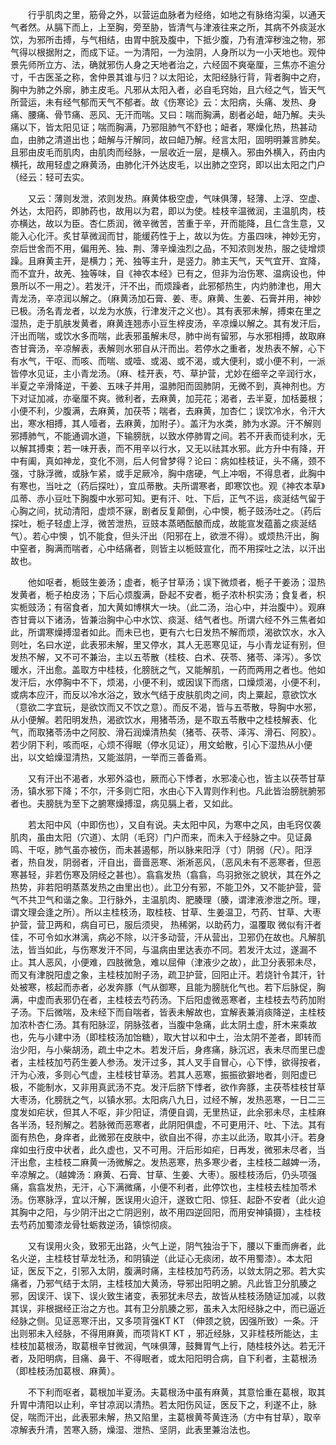 <!-- { "loadSidebar": true } -->
　　行乎肌肉之里，筋骨之外，以营运血脉者为经络，如地之有脉络沟渠，以通天气者然。从膈下而上，上至胸，旁至胁，皆清气与津液往来之所，其病不外痰涎水饮，为邪所击搏，与气相结，由胃中脘及腹中，下抵少腹，乃有渣滓秽浊之物，邪气得以根据附之，而成下证。一为清阳，一为浊阴，人身所以为一小天地也。观仲景先师所立方、法，确就邪伤人身之天地者治之，六经固不爽毫厘，三焦亦不逾分寸，千古医圣之称，舍仲景其谁与归？以太阳论，太阳经脉行背，背者胸中之府，胸中为肺之外廓，肺主皮毛。凡邪从太阳入者，必自毛窍始，且六经之气，皆天气所营运，未有经气郁而天气不郁者。故《伤寒论》云：太阳病，头痛、发热、身痛、腰痛、骨节痛、恶风、无汗而喘。又曰：喘而胸满，剧者必衄，衄乃解。夫头痛以下，皆太阳见证；喘而胸满，乃邪阻肺气不舒也；衄者，寒燥化热，热甚动血，由肺之清道出也；衄解与汗解同，故曰衄乃解。经言太阳，固明明兼言肺矣。且邪由皮毛而肌肉，由肌肉而经脉，一层收近一层，是横入。邪由外横入，药由内横托，故用轻虚之麻黄汤，由肺化汗外达皮毛，以出肺之空窍，即以出太阳之门户（经云：轻可去实。

　　又云：薄则发泄，浓则发热。麻黄体极空虚，气味俱薄，轻薄、上浮、空虚、外达，太阳药，即肺药也，故用以为君，即以为使。桂枝辛温微润，主温肌肉，枝亦横达，故以为臣。杏仁质润，微辛微苦，苦重于辛，开而能降，且仁含生意，又能入心化汗。炙甘草微润而甘，能缓药性于上，故以为佐。方虽四味，神妙无穷，奈后世舍而不用，偏用羌、独、荆、薄辛燥浊烈之品，不知浓则发热，服之徒增烦躁。且麻黄主开，是横力；羌、独等主升，是竖力。肺主天气，天气宜开、宜降，而不宜升，故羌、独等味，自《神农本经》已有之，但非为治伤寒、温病设也，仲景所以不一用之）。若发汗，汗不出，而烦躁者，此邪郁热生，内灼肺津也，用大青龙汤，辛凉润以解之。（麻黄汤加石膏、姜、枣。麻黄、生姜、石膏并用，神妙已极。汤名青龙者，以龙为水族，行津发汗之义也）。其有表邪未解，搏束在里之湿热，走于肌肤发黄者，麻黄连翘赤小豆生梓皮汤，辛凉燥以解之。其有发汗后，汗出而喘，或饮水多而喘，此表邪虽解未尽，肺中尚有留邪，与水邪相搏，故取麻杏甘膏汤，辛凉解表，表解则水邪自从汗而出。若停水之重者，发热表不解，心下有水气，干呕、而咳、而喘、或噎、或渴、或不渴，或大便利，或小便不利，一派皆停水见证，主小青龙汤。（麻、桂开表，芍、草护营，尤妙在细辛之辛润行水，半夏之辛滑降逆，干姜、五味子并用，温肺阳而固肺阴，无微不到，真神剂也。方下对证加减，亦毫厘不爽。微利者，去麻黄，加芫花；渴者，去半夏，加栝蒌根；小便不利，少腹满，去麻黄，加茯苓；喘者，去麻黄，加杏仁；误饮冷水，令汗大出，寒水相搏，其人噎者，去麻黄，加附子）。盖汗为水类，肺为水源。汗不解则邪搏肺气，不能通调水道，下输膀胱，以致水停肺胃之间。若不开表而徒利水，无以解其搏束；若一味开表，而不用辛以行水，又无以祛其水邪。此方升中有降，开中有阖，真如神龙，变化不测，后人何曾梦得？论曰：病如桂枝证，头不痛，颈不强，寸脉浮微，或脉乍紧，或手足厥冷，胸中痞硬，气上冲咽，不得息者，此胸中有寒也，当吐之（药后探吐），宜瓜蒂散。夫所谓寒者，即寒饮也。观《神农本草》瓜蒂、赤小豆吐下胸腹中水邪可知。更有汗、吐、下后，正气不运，痰涎结气留于心胸之间，扰动清阳，虚烦不寐，剧者反复颠倒，心中懊，栀子豉汤吐之。（药后探吐，栀子轻虚上浮，微苦泄热，豆豉本蒸晒酝酿而成，故能宣发蕴蓄之痰涎结气）。若心中懊 ，饥不能食，但头汗出（阳邪在上，欲泄不得）。或烦热汗出，胸中窒者，胸满而喘者，心中结痛者，则皆主以栀豉宣化，而不用探吐之法，以汗出故也。

　　他如呕者，栀豉生姜汤；虚者，栀子甘草汤；误下微烦者，栀子干姜汤；湿热发黄者，栀子柏皮汤；下后心烦腹满，卧起不安者，栀子浓朴枳实汤；食复者，枳实栀豉汤；有宿食者，加大黄如博棋大一块。（此二汤，治心中，并治腹中）。观麻杏甘膏以下诸汤，皆兼治胸中心中水饮、痰涎、结气者也。所谓六经不外三焦者如此，所谓寒燥搏湿者如此。而未已也，更有六七日发热不解而烦，渴欲饮水，水入则吐，名曰水逆，此表邪未解，里又停水，其人无恶寒见证，与小青龙证有别，但发热不解，又不可不兼治，主以五苓散（桂枝、白术、茯苓、猪苓、泽泻）。多饮暖水，汗出愈。盖取方中桂枝，化膀胱之气，又能解肌，一药而两用之者也。他如发汗后，水停胸中不下，烦渴，小便不利，或因误下而痞，口燥烦渴，小便不利，或病本应汗，而反以冷水浴之，致水气结于皮肤肌肉之间，肉上粟起，意欲饮水（意欲二字宜玩，是欲饮而又不饮之意）。而反不渴，皆与五苓散，导胸中水邪，从小便解。若阳明发热，渴欲饮水，用猪苓汤，是不取五苓散中之桂枝解表、化气，而取猪苓汤中之阿胶、滑石润燥清热矣（猪苓、茯苓、泽泻、滑石、阿胶）。若少阴下利，咳而呕，心烦不得眠（停水见证），用文蛤散，引心下湿热从小便出，以文蛤燥湿清热，又能滋阴，一举而三善备焉。

　　又有汗出不渴者，水邪外溢也，厥而心下悸者，水邪凌心也，皆主以茯苓甘草汤，镇水邪下降；不尔，汗多则亡阳，水由心下入胃则作利也。凡此皆治膀胱腑邪者也。夫膀胱为至下之腑寒燥搏湿，病见膈上者，又如此。

　　若太阳中风（中即伤也），又自有说。夫太阳中风，为寒中之风，由毛窍仅袭肌肉，虽由太阳（穴道）、太阴（毛窍）门户而来，而未入于经脉之中。见证鼻鸣、干呕，肺气虽亦被伤，而未甚遏郁，所以脉来阳浮（寸）阴弱（尺）。阳浮者，热自发，阴弱者，汗自出，啬啬恶寒、淅淅恶风，（恶风未有不恶寒者，但恶寒甚轻，非若伤寒及阴经之甚也）。翕翕发热（翕翕，鸟羽掀张之貌状，其在外之热势，非若阳明蒸蒸发热之由里出也）。此卫分有邪，不能卫外，又不能护营，营气不共卫气和谐之象。卫行脉外，主温肌肉、肥腠理（腠，谓津液渗泄之所。理，谓文理会逢之所）。所以主桂枝汤，取桂枝、甘草、生姜温卫，芍药、甘草、大枣护营，营卫两和，病自可已，服后须臾， 热稀粥，以助药力，温覆取 微似有汗者佳，不可令如水淋漓，病必不除，以汗多动营，汗从营出，卫邪仍在故也。凡解肌法，皆当如此，与伤寒发汗不同，与温病由里达表亦不同。若发汗太过，遂漏不止。其人恶风，小便难，四肢微急，难以屈伸（津液少之故），此卫分表邪未尽，而又有津脱阳虚之象，主桂枝加附子汤，疏卫护营，回阳止汗。若烧针令其汗，针处被寒，核起而赤者，必发奔豚（气从御寒，且能为膀胱化气也。若下后脉促，胸满，中虚而表邪仍在者，主桂枝去芍药汤。下后阳虚微恶寒者，主桂枝去芍药加附子汤。下后微喘，及未经下而自喘者，皆表未解故也，宜解表兼消痰降逆，主桂枝加浓朴杏仁汤。其有阳脉涩，阴脉弦者，当腹中急痛，此太阴土虚，肝木来乘故也，先与小建中汤（即桂枝汤加饴糖），取大甘以和中土，治太阴不差者，即转而治少阳，与小柴胡汤，疏土中之木。若发汗后，身疼痛，脉沉迟，表未尽而里已虚者，主桂枝加芍药生姜人参汤。发汗过多，其人叉手自冒心，心下悸，欲得按者，汗为心液，多则心气虚，主桂枝甘草汤。若其人恶寒，振振欲擗地者，则阳虚已极，不能制水，又非用真武汤不克。发汗后脐下悸者，欲作奔豚，主茯苓桂枝甘草大枣汤，化膀胱之气，以镇水邪。太阳病八九日，过经不解，发热恶寒，一日二三度发如疟状，但其人不呕，非少阳证，清便自调，无里热证，此余邪未尽，主桂麻各半汤，轻剂解之。若脉微而恶寒者，此阴阳俱虚，不可更用汗、吐、下法。其有面有热色，身痒者，此微邪在皮肤中，欲自出不得，亦主以此汤，取其小汗。若身痒如虫行皮中状者，此久虚也，又不可用。汗后形如疟，日再发，微邪未尽者，当汗出愈，主桂枝二麻黄一汤微解之。发热恶寒，热多寒少者，主桂枝二越婢一汤，辛凉解之。（越婢汤：麻黄、石膏、甘草、生姜、大枣）。服桂枝汤后，仍头项强痛，翕翕发热，无汗，心下满微痛，小便不利者，此停饮也，主桂枝去桂加苓术汤。伤寒脉浮，宜以汗解，医误用火迫汗，遂致亡阳、惊狂、起卧不安者（此火迫其胸中之阳，与少阴汗出之亡阴迥别，故不用四逆回阳，而用安神镇摄），主桂枝去芍药加蜀漆龙骨牡蛎救逆汤，镇惊彻痰。

　　又有误用火灸，致邪无出路，火气上逆，阴气独治于下，腰以下重而痹者，此名火逆，主桂枝甘草龙牡汤，和阴镇逆（此证心无痰闭，故不用蜀漆）。本太阳证，医反下之，引邪入太阴，腹满时痛，主桂枝加芍药汤，以敛太阴之邪。若大实痛者，乃邪气结于太阴，主桂枝加大黄汤，导邪出阳明之腑。凡此皆卫分肌腠之邪，因误汗、误下、误火致生诸变，表邪犹未尽去，故皆从桂枝汤随证加减，以救其误，非根据经正治之方也。其有卫分肌腠之邪，虽未入太阳经脉之中，而已逼近经脉之侧。见证恶寒汗出，又多项背强KT KT （伸颈之貌，因强所致）一条。汗出则邪未入经脉，不得用麻黄，而项背KT KT ，邪近经脉，又非桂枝所能达，主桂枝加葛根汤，取葛根辛甘微润，气味俱薄，鼓舞胃气上行，随桂枝外达。若无汗者，及阳明病，目痛、鼻干、不得眠者，或太阳阳明合病，自下利者，主葛根汤（即桂枝汤加葛根、麻黄）。

　　不下利而呕者，葛根加半夏汤。夫葛根汤中虽有麻黄，其意恰重在葛根，取其升胃中清阳以止利，辛甘凉润以清热。若太阳伤风证，医反下之，利遂不止，脉促，喘而汗出，此表邪未解，热又陷里，主葛根黄芩黄连汤（方中有甘草），取辛凉解表升清，苦寒入肠，燥湿、泄热、坚阴，此表里兼治法也。

